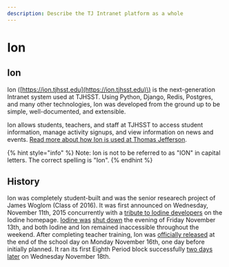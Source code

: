 ```yaml
---
description: Describe the TJ Intranet platform as a whole
---
```


# Ion

## Ion

Ion \([https://ion.tjhsst.edu](https://ion.tjhsst.edu)\) is the next-generation Intranet system used at TJHSST. Using Python, Django, Redis, Postgres, and many other technologies, Ion was developed from the ground up to be simple, well-documented, and extensible.

Ion allows students, teachers, and staff at TJHSST to access student information, manage activity signups, and view information on news and events. [Read more about how Ion is used at Thomas Jefferson](https://ion.tjhsst.edu/about).

{% hint style="info" %}
Note: Ion is not to be referred to as "ION" in capital letters. The correct spelling is "Ion".
{% endhint %}

## History

Ion was completely student-built and was the senior researech project of James Woglom \(Class of 2016\). It was first announced on Wednesday, November 11th, 2015 concurrently with a [tribute to Iodine developers](https://web.archive.org/web/20151111231602/https://iodine.tjhsst.edu/) on the Iodine homepage. [Iodine was](https://twitter.com/TJIntranet/status/664857149324005377) [shut down](https://twitter.com/TJIntranet/status/665273342396604417) the evening of Friday November 13th, and both Iodine and Ion remained inaccessible throughout the weekend. After completing teacher training, Ion was [officially released](https://twitter.com/TJIntranet/status/666356448801251330) at the end of the school day on Monday November 16th, one day before initially planned. It ran its first Eighth Period block successfully [two days later](https://twitter.com/TJIntranet/status/666619609143975936) on Wednesday November 18th.

